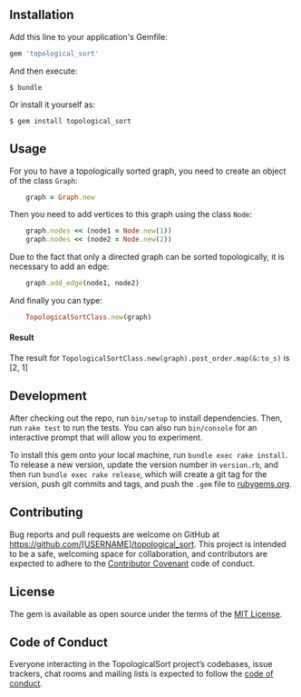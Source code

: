 ## Installation

Add this line to your application's Gemfile:

```ruby
gem 'topological_sort'
```

And then execute:

    $ bundle

Or install it yourself as:

    $ gem install topological_sort

## Usage

For you to have a topologically sorted graph, you need to create an object of the class ```Graph```:
``` ruby
    graph = Graph.new
```
Then you need to add vertices to this graph using the class ```Node```:
``` ruby
    graph.nodes << (node1 = Node.new(1))
    graph.nodes << (node2 = Node.new(2))
```
Due to the fact that only a directed graph can be sorted topologically, it is necessary to add an edge:
``` ruby
    graph.add_edge(node1, node2)
```
And finally you can type:
``` ruby
    TopologicalSortClass.new(graph)
```

#### Result
The result for ```TopologicalSortClass.new(graph).post_order.map(&:to_s)``` is [2, 1]


## Development

After checking out the repo, run `bin/setup` to install dependencies. Then, run `rake test` to run the tests. You can also run `bin/console` for an interactive prompt that will allow you to experiment.

To install this gem onto your local machine, run `bundle exec rake install`. To release a new version, update the version number in `version.rb`, and then run `bundle exec rake release`, which will create a git tag for the version, push git commits and tags, and push the `.gem` file to [rubygems.org](https://rubygems.org).

## Contributing

Bug reports and pull requests are welcome on GitHub at https://github.com/[USERNAME]/topological_sort. This project is intended to be a safe, welcoming space for collaboration, and contributors are expected to adhere to the [Contributor Covenant](http://contributor-covenant.org) code of conduct.

## License

The gem is available as open source under the terms of the [MIT License](https://opensource.org/licenses/MIT).

## Code of Conduct

Everyone interacting in the TopologicalSort project’s codebases, issue trackers, chat rooms and mailing lists is expected to follow the [code of conduct](https://github.com/[USERNAME]/topological_sort/blob/master/CODE_OF_CONDUCT.md).





